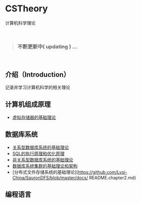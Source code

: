 # CSTheory
计算机科学理论

<br>

> ### 不断更新中( updating ) ...

<br>

## 介绍（Introduction）
记录并学习计算机科学的相关理论

## 计算机组成原理
- [虚拟存储器的基础理论](https://github.com/Lvsi-China/VirtualMemory)


## 数据库系统
- [关系型数据库系统的基础理论](https://github.com/Lvsi-China/Sherk/blob/master/docs/README.chapter3.md)
- [SQL的执行原理和优化原理](https://github.com/Lvsi-China/SmaugSQL)
- [非关系型数据库系统的基础理论](https://github.com/Lvsi-China/CSTheory/blob/master/docs/nosql.md)
- [数据库系统集群的基础理论和架构](https://github.com/Lvsi-China/Sherk/blob/master/docs/README.chapter3.md)
- [分布式文件存储系统的基础理论](https://github.com/Lvsi-China/SauronDFS/blob/master/docs/
README.chapter2.md)


## 编程语言
